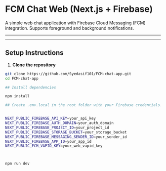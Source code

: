 
# FCM Chat Web (Next.js + Firebase)

A simple web chat application with Firebase Cloud Messaging (FCM) integration. Supports foreground and background notifications.

---

---

## Setup Instructions

1. **Clone the repository**

```bash
git clone https://github.com/Syedasif101/FCM-chat-app.git
cd FCM-chat-app

## Install dependencies

npm install

## Create .env.local in the root folder with your Firebase credentials:


NEXT_PUBLIC_FIREBASE_API_KEY=your_api_key
NEXT_PUBLIC_FIREBASE_AUTH_DOMAIN=your_auth_domain
NEXT_PUBLIC_FIREBASE_PROJECT_ID=your_project_id
NEXT_PUBLIC_FIREBASE_STORAGE_BUCKET=your_storage_bucket
NEXT_PUBLIC_FIREBASE_MESSAGING_SENDER_ID=your_sender_id
NEXT_PUBLIC_FIREBASE_APP_ID=your_app_id
NEXT_PUBLIC_FCM_VAPID_KEY=your_web_vapid_key



npm run dev
